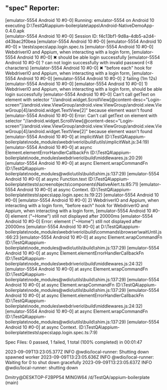 ## "spec" Reporter:

[emulator-5554 Android 10 #0-0] Running: emulator-5554 on Android 10 executing D:\TestQA\appium-boilerplate\apps\Android-NativeDemoApp-0.4.0.apk  
[emulator-5554 Android 10 #0-0] Session ID: f4c13bf1-9d8a-4db5-a2d4-d43bac2f0bea
[emulator-5554 Android 10 #0-0]
[emulator-5554 Android 10 #0-0] » \tests\specs\app.login.spec.ts
[emulator-5554 Android 10 #0-0] WebdriverIO and Appium, when interacting with a login form,
[emulator-5554 Android 10 #0-0] ✖ should be able login successfully
[emulator-5554 Android 10 #0-0] ? can not login successfully with invalid password (<8 characters)
[emulator-5554 Android 10 #0-0] ✖ "before each" hook for WebdriverIO and Appium, when interacting with a login form,
[emulator-5554 Android 10 #0-0]
[emulator-5554 Android 10 #0-0] 2 failing (1m 12s)
[emulator-5554 Android 10 #0-0]
[emulator-5554 Android 10 #0-0] 1) WebdriverIO and Appium, when interacting with a login form, should be able login successfully
[emulator-5554 Android 10 #0-0] Can't call getText on element with selector "//android.widget.ScrollView[@content-desc="Login-screen"]/android.view.ViewGroup/android.view.ViewGroup/android.view.ViewGroup[4]/android.widget.TextView[2]" because element wasn't found
[emulator-5554 Android 10 #0-0] Error: Can't call getText on element with selector "//android.widget.ScrollView[@content-desc="Login-screen"]/android.view.ViewGroup/android.view.ViewGroup/android.view.ViewGroup[4]/android.widget.TextView[2]" because element wasn't found
[emulator-5554 Android 10 #0-0] at implicitWait (D:\TestQA\appium-boilerplate\node_modules\webdriverio\build\utils\implicitWait.js:34:19)
[emulator-5554 Android 10 #0-0] at async Element.elementErrorHandlerCallbackFn (D:\TestQA\appium-boilerplate\node_modules\webdriverio\build\middlewares.js:20:29)
[emulator-5554 Android 10 #0-0] at async Element.wrapCommandFn (D:\TestQA\appium-boilerplate\node_modules\@wdio\utils\build\shim.js:137:29)
[emulator-5554 Android 10 #0-0] at async Function.text (D:\TestQA\appium-boilerplate\tests\screenobjects\components\NativeAlert.ts:85:71)
[emulator-5554 Android 10 #0-0] at async Context.<anonymous> (D:\TestQA\appium-boilerplate\tests\specs\app.login.spec.ts:19:22)
[emulator-5554 Android 10 #0-0]
[emulator-5554 Android 10 #0-0] 2) WebdriverIO and Appium, when interacting with a login form, "before each" hook for WebdriverIO and Appium, when interacting with a login form,
[emulator-5554 Android 10 #0-0] element ("~Home") still not displayed after 20000ms
[emulator-5554 Android 10 #0-0] Error: element ("~Home") still not displayed after 20000ms
[emulator-5554 Android 10 #0-0] at D:\TestQA\appium-boilerplate\node_modules\webdriverio\build\commands\browser\waitUntil.js:66:23
[emulator-5554 Android 10 #0-0] at async Element.wrapCommandFn (D:\TestQA\appium-boilerplate\node_modules\@wdio\utils\build\shim.js:137:29)
[emulator-5554 Android 10 #0-0] at async Element.elementErrorHandlerCallbackFn (D:\TestQA\appium-boilerplate\node_modules\webdriverio\build\middlewares.js:24:32)
[emulator-5554 Android 10 #0-0] at async Element.wrapCommandFn (D:\TestQA\appium-boilerplate\node_modules\@wdio\utils\build\shim.js:137:29)
[emulator-5554 Android 10 #0-0] at async Element.wrapCommandFn (D:\TestQA\appium-boilerplate\node_modules\@wdio\utils\build\shim.js:137:29)
[emulator-5554 Android 10 #0-0] at async Element.elementErrorHandlerCallbackFn (D:\TestQA\appium-boilerplate\node_modules\webdriverio\build\middlewares.js:24:32)
[emulator-5554 Android 10 #0-0] at async Element.wrapCommandFn (D:\TestQA\appium-boilerplate\node_modules\@wdio\utils\build\shim.js:137:29)
[emulator-5554 Android 10 #0-0] at async Context.<anonymous> (D:\TestQA\appium-boilerplate\tests\specs\app.login.spec.ts:7:9)

Spec Files: 0 passed, 1 failed, 1 total (100% completed) in 00:01:47

2023-09-09T13:23:05.377Z INFO @wdio/local-runner: Shutting down spawned worker
2023-09-09T13:23:05.636Z INFO @wdio/local-runner: Waiting for 0 to shut down gracefully
2023-09-09T13:23:05.637Z INFO @wdio/local-runner: shutting down

Dmitry@DESKTOP-F2BPP54 MINGW64 /d/TestQA/appium-boilerplate (main)
